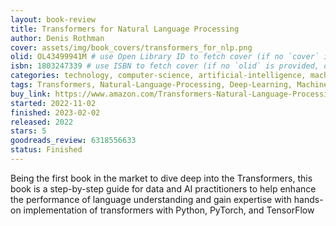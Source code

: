 ```yaml
---
layout: book-review
title: Transformers for Natural Language Processing
author: Denis Rothman
cover: assets/img/book_covers/transformers_for_nlp.png
olid: OL43499941M # use Open Library ID to fetch cover (if no `cover` is provided)
isbn: 1803247339 # use ISBN to fetch cover (if no `olid` is provided, dashes are optional)
categories: technology, computer-science, artificial-intelligence, machine-learning, natural-language-processing
tags: Transformers, Natural-Language-Processing, Deep-Learning, Machine-Learning, Artificial-Intelligence
buy_link: https://www.amazon.com/Transformers-Natural-Language-Processing-architectures/dp/1803247339/
started: 2022-11-02
finished: 2023-02-02
released: 2022
stars: 5
goodreads_review: 6318556633
status: Finished
---
```


Being the first book in the market to dive deep into the Transformers, this book is a step-by-step guide for data and AI practitioners to help enhance the performance of language understanding and gain expertise with hands-on implementation of transformers with Python, PyTorch, and TensorFlow 